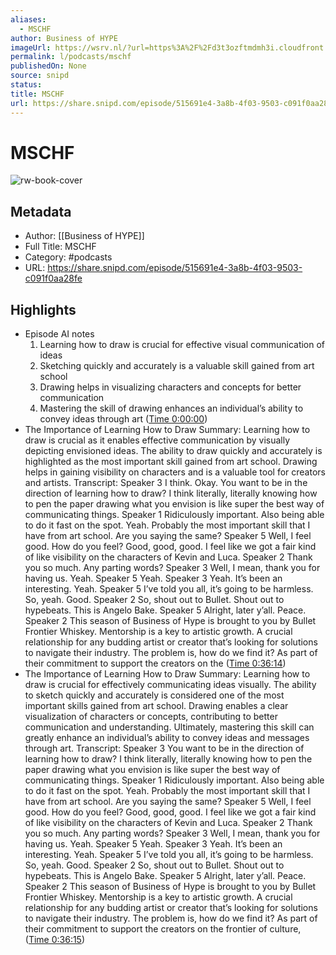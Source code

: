```yaml
---
aliases:
  - MSCHF
author: Business of HYPE
imageUrl: https://wsrv.nl/?url=https%3A%2F%2Fd3t3ozftmdmh3i.cloudfront.net%2Fstaging%2Fpodcast_uploaded_nologo%2F1065761%2F1065761-1710177510850-eaa91b6570d7c.jpg&w=100&h=100
permalink: l/podcasts/mschf
publishedOn: None
source: snipd
status: 
title: MSCHF
url: https://share.snipd.com/episode/515691e4-3a8b-4f03-9503-c091f0aa28fe
---
```

# MSCHF

![rw-book-cover](https://wsrv.nl/?url=https%3A%2F%2Fd3t3ozftmdmh3i.cloudfront.net%2Fstaging%2Fpodcast_uploaded_nologo%2F1065761%2F1065761-1710177510850-eaa91b6570d7c.jpg&w=100&h=100)

## Metadata

- Author: [[Business of HYPE]]
- Full Title: MSCHF
- Category: #podcasts
- URL: https://share.snipd.com/episode/515691e4-3a8b-4f03-9503-c091f0aa28fe

## Highlights

- Episode AI notes
  1. Learning how to draw is crucial for effective visual communication of ideas
  2. Sketching quickly and accurately is a valuable skill gained from art school
  3. Drawing helps in visualizing characters and concepts for better communication
  4. Mastering the skill of drawing enhances an individual’s ability to convey ideas through art ([Time 0:00:00](https://share.snipd.com/episode-takeaways/db209d29-4a3b-40ee-9ef8-489e0d60d4e4))
- The Importance of Learning How to Draw
  Summary:
  Learning how to draw is crucial as it enables effective communication by visually depicting envisioned ideas.
  The ability to draw quickly and accurately is highlighted as the most important skill gained from art school. Drawing helps in gaining visibility on characters and is a valuable tool for creators and artists.
  Transcript:
  Speaker 3
  I think. Okay. You want to be in the direction of learning how to draw? I think literally, literally knowing how to pen the paper drawing what you envision is like super the best way of communicating things.
  Speaker 1
  Ridiculously important. Also being able to do it fast on the spot. Yeah. Probably the most important skill that I have from art school. Are you saying the same?
  Speaker 5
  Well, I feel good. How do you feel? Good, good, good. I feel like we got a fair kind of like visibility on the characters of Kevin and Luca.
  Speaker 2
  Thank you so much. Any parting words?
  Speaker 3
  Well, I mean, thank you for having us. Yeah.
  Speaker 5
  Yeah.
  Speaker 3
  Yeah. It’s been an interesting. Yeah.
  Speaker 5
  I’ve told you all, it’s going to be harmless. So, yeah. Good.
  Speaker 2
  So, shout out to Bullet. Shout out to hypebeats. This is Angelo Bake.
  Speaker 5
  Alright, later y’all. Peace.
  Speaker 2
  This season of Business of Hype is brought to you by Bullet Frontier Whiskey. Mentorship is a key to artistic growth. A crucial relationship for any budding artist or creator that’s looking for solutions to navigate their industry. The problem is, how do we find it? As part of their commitment to support the creators on the ([Time 0:36:14](https://share.snipd.com/snip/06fe40ad-bb27-40da-9a9f-2150fb133237))
- The Importance of Learning How to Draw
  Summary:
  Learning how to draw is crucial for effectively communicating ideas visually.
  The ability to sketch quickly and accurately is considered one of the most important skills gained from art school. Drawing enables a clear visualization of characters or concepts, contributing to better communication and understanding.
  Ultimately, mastering this skill can greatly enhance an individual’s ability to convey ideas and messages through art.
  Transcript:
  Speaker 3
  You want to be in the direction of learning how to draw? I think literally, literally knowing how to pen the paper drawing what you envision is like super the best way of communicating things.
  Speaker 1
  Ridiculously important. Also being able to do it fast on the spot. Yeah. Probably the most important skill that I have from art school. Are you saying the same?
  Speaker 5
  Well, I feel good. How do you feel? Good, good, good. I feel like we got a fair kind of like visibility on the characters of Kevin and Luca.
  Speaker 2
  Thank you so much. Any parting words?
  Speaker 3
  Well, I mean, thank you for having us. Yeah.
  Speaker 5
  Yeah.
  Speaker 3
  Yeah. It’s been an interesting. Yeah.
  Speaker 5
  I’ve told you all, it’s going to be harmless. So, yeah. Good.
  Speaker 2
  So, shout out to Bullet. Shout out to hypebeats. This is Angelo Bake.
  Speaker 5
  Alright, later y’all. Peace.
  Speaker 2
  This season of Business of Hype is brought to you by Bullet Frontier Whiskey. Mentorship is a key to artistic growth. A crucial relationship for any budding artist or creator that’s looking for solutions to navigate their industry. The problem is, how do we find it? As part of their commitment to support the creators on the frontier of culture, ([Time 0:36:15](https://share.snipd.com/snip/58a4e737-9cdb-459c-9967-f39bbe94b49b))
